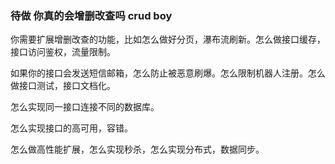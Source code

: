 ### 待做 你真的会增删改查吗 crud boy

你需要扩展增删改查的功能，比如怎么做好分页，瀑布流刷新。怎么做接口缓存，接口访问鉴权，流量限制。

如果你的接口会发送短信邮箱，怎么防止被恶意刷爆。怎么限制机器人注册。怎么做接口测试，接口文档化。

怎么实现同一接口连接不同的数据库。

怎么实现接口的高可用，容错。

怎么做高性能扩展，怎么实现秒杀，怎么实现分布式，数据同步。